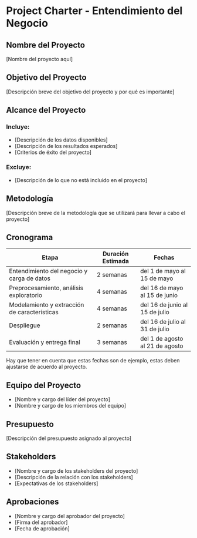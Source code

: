 # Project Charter - Entendimiento del Negocio

## Nombre del Proyecto

[Nombre del proyecto aquí]

## Objetivo del Proyecto

[Descripción breve del objetivo del proyecto y por qué es importante]

## Alcance del Proyecto

### Incluye:

- [Descripción de los datos disponibles]
- [Descripción de los resultados esperados]
- [Criterios de éxito del proyecto]

### Excluye:

- [Descripción de lo que no está incluido en el proyecto]

## Metodología

[Descripción breve de la metodología que se utilizará para llevar a cabo el proyecto]

## Cronograma

| Etapa | Duración Estimada | Fechas |
|------|---------|-------|
| Entendimiento del negocio y carga de datos | 2 semanas | del 1 de mayo al 15 de mayo |
| Preprocesamiento, análisis exploratorio | 4 semanas | del 16 de mayo al 15 de junio |
| Modelamiento y extracción de características | 4 semanas | del 16 de junio al 15 de julio |
| Despliegue | 2 semanas | del 16 de julio al 31 de julio |
| Evaluación y entrega final | 3 semanas | del 1 de agosto al 21 de agosto |

Hay que tener en cuenta que estas fechas son de ejemplo, estas deben ajustarse de acuerdo al proyecto.

## Equipo del Proyecto

- [Nombre y cargo del líder del proyecto]
- [Nombre y cargo de los miembros del equipo]

## Presupuesto

[Descripción del presupuesto asignado al proyecto]

## Stakeholders

- [Nombre y cargo de los stakeholders del proyecto]
- [Descripción de la relación con los stakeholders]
- [Expectativas de los stakeholders]

## Aprobaciones

- [Nombre y cargo del aprobador del proyecto]
- [Firma del aprobador]
- [Fecha de aprobación]
